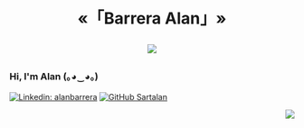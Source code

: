 <h1 align="center" style="border-bottom: none;" >
  «「Barrera Alan」»
  <p align="center">
  <a href="#">
    <img src="https://images-wixmp-ed30a86b8c4ca887773594c2.wixmp.com/f/c505d29b-adb3-432b-8f72-bbe80d295bfc/d29rv47-82a38269-5fe0-4376-a129-a0a860ab04a3.png/v1/fill/w_240,h_40/page_divider_by_lithiumharddrive_d29rv47-fullview.png?token=eyJ0eXAiOiJKV1QiLCJhbGciOiJIUzI1NiJ9.eyJzdWIiOiJ1cm46YXBwOjdlMGQxODg5ODIyNjQzNzNhNWYwZDQxNWVhMGQyNmUwIiwiaXNzIjoidXJuOmFwcDo3ZTBkMTg4OTgyMjY0MzczYTVmMGQ0MTVlYTBkMjZlMCIsIm9iaiI6W1t7ImhlaWdodCI6Ijw9NDAiLCJwYXRoIjoiXC9mXC9jNTA1ZDI5Yi1hZGIzLTQzMmItOGY3Mi1iYmU4MGQyOTViZmNcL2QyOXJ2NDctODJhMzgyNjktNWZlMC00Mzc2LWExMjktYTBhODYwYWIwNGEzLnBuZyIsIndpZHRoIjoiPD0yNDAifV1dLCJhdWQiOlsidXJuOnNlcnZpY2U6aW1hZ2Uub3BlcmF0aW9ucyJdfQ.TzFDCotRxk54F3k7_tye9ged14-oTBKr3GQPSO4eMRA" class="manzana">
  </a>
</p>
</h1>

### **Hi, I'm **Alan** (｡◕‿◕｡)**
[![Linkedin: alanbarrera](https://img.shields.io/badge/-alanbarrera-blue?style=flat-square&logo=Linkedin&logoColor=white&link=https://www.linkedin.com/in/alan-barrera-facundo/)](https://www.linkedin.com/in/alan-barrera-facundo/)
[![GitHub Sartalan](https://img.shields.io/github/followers/sartalan?label=follow&style=social)](https://github.com/Sartalan)



<p align="end">
 <img src="https://images-wixmp-ed30a86b8c4ca887773594c2.wixmp.com/f/b7521c59-9c6d-4e12-8627-6411b1388bfb/ddmgbwy-60b4b68a-ffd3-45e3-8772-545ca4ac1f17.gif?token=eyJ0eXAiOiJKV1QiLCJhbGciOiJIUzI1NiJ9.eyJzdWIiOiJ1cm46YXBwOjdlMGQxODg5ODIyNjQzNzNhNWYwZDQxNWVhMGQyNmUwIiwiaXNzIjoidXJuOmFwcDo3ZTBkMTg4OTgyMjY0MzczYTVmMGQ0MTVlYTBkMjZlMCIsIm9iaiI6W1t7InBhdGgiOiJcL2ZcL2I3NTIxYzU5LTljNmQtNGUxMi04NjI3LTY0MTFiMTM4OGJmYlwvZGRtZ2J3eS02MGI0YjY4YS1mZmQzLTQ1ZTMtODc3Mi01NDVjYTRhYzFmMTcuZ2lmIn1dXSwiYXVkIjpbInVybjpzZXJ2aWNlOmZpbGUuZG93bmxvYWQiXX0.CydiJa-HZAEy-jOX2Y67Oiuugi3POmBW1QISPhi3vrs">
 </p>

<!--
**Sartalan/Sartalan** is a ✨ _special_ ✨ repository because its `README.md` (this file) appears on your GitHub profile.

Here are some ideas to get you started:

- 🔭 I’m currently working on ...
- 🌱 I’m currently learning ...
- 👯 I’m looking to collaborate on ...
- 🤔 I’m looking for help with ...
- 💬 Ask me about ...
- 📫 How to reach me: ...
- 😄 Pronouns: ...
- ⚡ Fun fact: ...
-->
